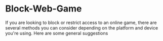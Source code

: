 # Block-Web-Game
If you are looking to block or restrict access to an online game, there are several methods you can consider depending on the platform and device you're using. Here are some general suggestions
